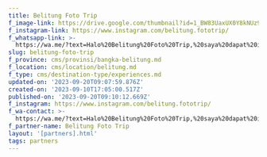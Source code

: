 ```yaml
---
title: Belitung Foto Trip
f_image-link: https://drive.google.com/thumbnail?id=1_BW83UaxUX0Y8kNUz9spvlMHZXAh66Vz
f_instagram-link: https://www.instagram.com/belitung.fototrip/
f_whatsapp-link: >-
  https://wa.me/?text=Halo%20Belitung%20Foto%20Trip,%20saya%20dapat%20info%20dari%20@loocale.id%20dan%20punya%20pertanyaan
slug: belitung-foto-trip
f_province: cms/provinsi/bangka-belitung.md
f_location: cms/location/belitung.md
f_type: cms/destination-type/experiences.md
updated-on: '2023-09-20T09:07:59.876Z'
created-on: '2023-09-10T17:05:00.517Z'
published-on: '2023-09-20T09:10:12.669Z'
f_instagram: https://www.instagram.com/belitung.fototrip/
f_wa-contact: >-
  https://wa.me/?text=Halo%20Belitung%20Foto%20Trip,%20saya%20dapat%20info%20dari%20@loocale.id%20dan%20punya%20pertanyaan
f_partner-name: Belitung Foto Trip
layout: '[partners].html'
tags: partners
---
```



